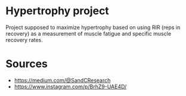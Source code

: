 # Hypertrophy project

Project supposed to maximize hypertrophy based on using RIR (reps in recovery) as a measurement of muscle fatigue and specific muscle recovery rates.  





# Sources
- https://medium.com/@SandCResearch
- https://www.instagram.com/p/BrhZ9-UAE4D/
